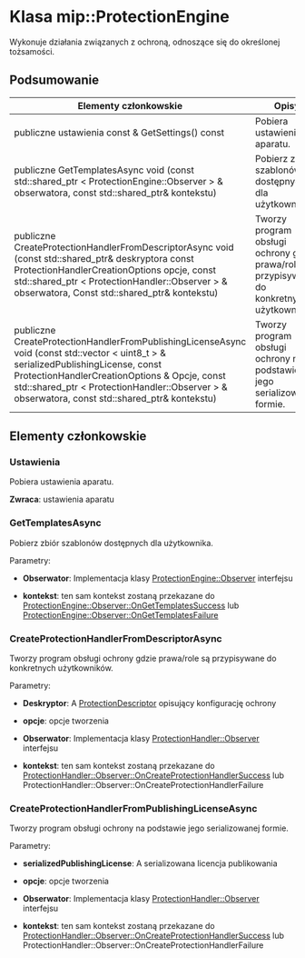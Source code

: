# <a name="class-mipprotectionengine"></a>Klasa mip::ProtectionEngine 
Wykonuje działania związanych z ochroną, odnoszące się do określonej tożsamości.
  
## <a name="summary"></a>Podsumowanie
 Elementy członkowskie                        | Opisy                                
--------------------------------|---------------------------------------------
 publiczne ustawienia const & GetSettings() const  |  Pobiera ustawienia aparatu.
publiczne GetTemplatesAsync void (const std::shared_ptr < ProtectionEngine::Observer > & obserwatora, const std::shared_ptr<void>& kontekstu)  |  Pobierz zbiór szablonów dostępnych dla użytkownika.
publiczne CreateProtectionHandlerFromDescriptorAsync void (const std::shared_ptr<ProtectionDescriptor>& deskryptora const ProtectionHandlerCreationOptions opcje, const std::shared_ptr < ProtectionHandler::Observer > & obserwatora, Const std::shared_ptr<void>& kontekstu)  |  Tworzy program obsługi ochrony gdzie prawa/role są przypisywane do konkretnych użytkowników.
publiczne CreateProtectionHandlerFromPublishingLicenseAsync void (const std::vector < uint8_t > & serializedPublishingLicense, const ProtectionHandlerCreationOptions & Opcje, const std::shared_ptr < ProtectionHandler::Observer > & obserwatora, const std::shared_ptr<void>& kontekstu)  |  Tworzy program obsługi ochrony na podstawie jego serializowanej formie.
  
## <a name="members"></a>Elementy członkowskie
  
### <a name="settings"></a>Ustawienia
Pobiera ustawienia aparatu.

  
**Zwraca**: ustawienia aparatu
  
### <a name="gettemplatesasync"></a>GetTemplatesAsync
Pobierz zbiór szablonów dostępnych dla użytkownika.

Parametry:  
* **Obserwator**: Implementacja klasy [ProtectionEngine::Observer](class_mip_protectionengine_observer.md) interfejsu 


* **kontekst**: ten sam kontekst zostaną przekazane do [ProtectionEngine::Observer::OnGetTemplatesSuccess](class_mip_protectionengine_observer.md#ongettemplatessuccess) lub [ProtectionEngine::Observer::OnGetTemplatesFailure](class_mip_protectionengine_observer.md#ongettemplatesfailure)


  
### <a name="createprotectionhandlerfromdescriptorasync"></a>CreateProtectionHandlerFromDescriptorAsync
Tworzy program obsługi ochrony gdzie prawa/role są przypisywane do konkretnych użytkowników.

Parametry:  
* **Deskryptor**: A [ProtectionDescriptor](class_mip_protectiondescriptor.md) opisujący konfigurację ochrony 


* **opcje**: opcje tworzenia 


* **Obserwator**: Implementacja klasy [ProtectionHandler::Observer](class_mip_protectionhandler_observer.md) interfejsu 


* **kontekst**: ten sam kontekst zostaną przekazane do [ProtectionHandler::Observer::OnCreateProtectionHandlerSuccess](class_mip_protectionhandler_observer.md#oncreateprotectionhandlersuccess) lub ProtectionHandler::Observer::OnCreateProtectionHandlerFailure


  
### <a name="createprotectionhandlerfrompublishinglicenseasync"></a>CreateProtectionHandlerFromPublishingLicenseAsync
Tworzy program obsługi ochrony na podstawie jego serializowanej formie.

Parametry:  
* **serializedPublishingLicense**: A serializowana licencja publikowania 


* **opcje**: opcje tworzenia 


* **Obserwator**: Implementacja klasy [ProtectionHandler::Observer](class_mip_protectionhandler_observer.md) interfejsu 


* **kontekst**: ten sam kontekst zostaną przekazane do [ProtectionHandler::Observer::OnCreateProtectionHandlerSuccess](class_mip_protectionhandler_observer.md#oncreateprotectionhandlersuccess) lub ProtectionHandler::Observer::OnCreateProtectionHandlerFailure

